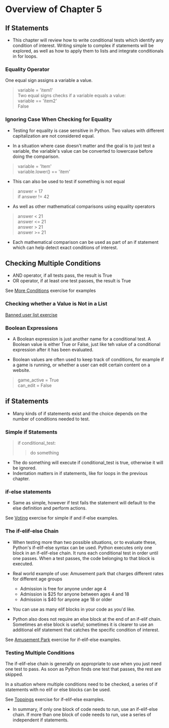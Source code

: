 # Overview of Chapter 5

## If Statements

* This chapter will review how to write conditional tests which identify any condition of interest. Writing simple to complex if statements will be explored, as well as how to apply them to lists and integrate conditionals in for loops.

### Equality Operator 

One equal sign assigns a variable a value.

> variable = 'item1'</br>
Two equal signs checks if a variable equals a value: </br>
> variable == 'item2' </br>
> False

### Ignoring Case When Checking for Equality 

* Testing for equality is case sensitive in Python. Two values with different capitalization are not considered equal. 

* In a situation where case doesn't matter and the goal is to just test a variable, the variable's value can be converted to lowercase before doing the comparison. 

> variable = 'Item'</br>
> variable.lower() == 'item'

* This can also be used to test if something is not equal</br>
> answer = 17</br>
> if answer != 42</br>

* As well as other mathematical comparisons using equality operators 
> answer < 21</br>
> answer <= 21</br>
> answer > 21</br>
> answer >= 21

* Each mathematical comparison can be used as part of an if statement which can help detect exact conditions of interest.


## Checking Multiple Conditions 

* AND operator, if all tests pass, the result is True
* OR operator, if at least one test passes, the result is True

See [More Conditions](../exercises/5-2_more_con_tests.py) exercise for examples

### Checking whether a Value is Not in a List

[Banned user list exercise](../exercises/2_banned_users.py)

### Boolean Expressions

* A Boolean expression is just another name for a conditional test. A Boolean value is either True or False, just like teh value of a conditional expression after it has been evaluated.

* Boolean values are often used to keep track of conditions, for example if a game is running, or whether a user can edit certain content on a website.

>game_active = True</br>
>can_edit = False


## if Statements 

* Many kinds of if statements exist and the choice depends on the number of conditions needed to test. 

### Simple if Statements

> if conditional_test:</br>
> > do something

* The do something will execute if conditional_test is true, otherwise it will be ignored.
* Indentation matters in if statements, like for loops in the previous chapter.

### if-else statements

* Same as simple, however if test fails the statement will default to the else definition and perform actions.

See [Voting](../exercises/3_voting.py) exercise for simple if and if-else examples.

### The if-elif-else Chain

* When testing more than two possible situations, or to evaluate these, Python's if-elif-else syntax can be used. Python executes only one block in an if-elif-else chain. It runs each conditional test in order until one passes. When a test passes, the code belonging to that block is executed.

* Real world example of use: Amusement park that charges different rates for different age groups
  * Admission is free for anyone under age 4 
  * Admission is $25 for anyone between ages 4 and 18
  * Admission is $40 for anyone age 18 or older

* You can use as many elif blocks in your code as you'd like. 

* Python also does not require an else block at the end of an if-elif chain. Sometimes an else block is useful; sometimes it is clearer to use an additional elif statement that catches the specific condition of interest. 

See [Amusement Park](../exercises/4_amusement_park.py) exercise for if-elif-else examples. 

### Testing Multiple Conditions 

The if-elif-else chain is generally on appropriate to use when you just need one test to pass. As soon as Python finds one test that passes, the rest are skipped. 

In a situation where multiple conditions need to be checked, a series of if statements with no elif or else blocks can be used. 

See [Toppings](../exercises/5_toppings.py) exercise for if-elif-else examples. 

* In summary, if only one block of code needs to run, use an if-elif-else chain. If more than one block of code needs to run, use a series of independent if statements.